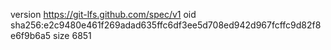 version https://git-lfs.github.com/spec/v1
oid sha256:e2c9480e461f269adad635ffc6df3ee5d708ed942d967fcffc9d82f8e6f9b6a5
size 6851
